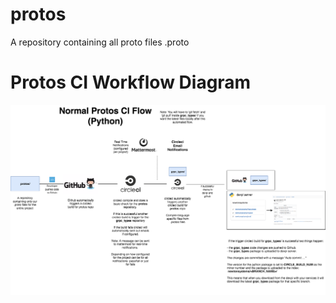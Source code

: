 # protos
A repository containing all proto files .proto

# Protos CI Workflow Diagram 
![There should be a diagram here ](_static/protos_ci.png?raw=true "Protos CI flow")